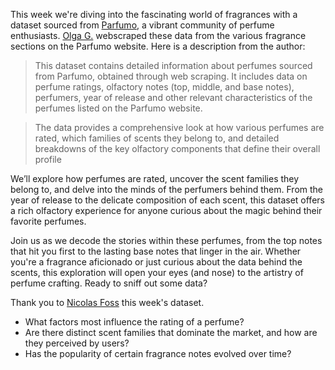 This week we're diving into the fascinating world of fragrances with a dataset sourced from [Parfumo](https://www.parfumo.com/), a vibrant community of perfume enthusiasts.  [Olga G.](https://www.kaggle.com/olgagmiufana1) webscraped these data from the various fragrance sections on the Parfumo website. Here is a description from the author:

> This dataset contains detailed information about perfumes sourced from Parfumo, obtained through web scraping. It includes data on perfume ratings, olfactory notes (top, middle, and base notes), perfumers, year of release and other relevant characteristics of the perfumes listed on the Parfumo website.

> The data provides a comprehensive look at how various perfumes are rated, which families of scents they belong to, and detailed breakdowns of the key olfactory components that define their overall profile

We’ll explore how perfumes are rated, uncover the scent families they belong to, and delve into the minds of the perfumers behind them. From the year of release to the delicate composition of each scent, this dataset offers a rich olfactory experience for anyone curious about the magic behind their favorite perfumes.

Join us as we decode the stories within these perfumes, from the top notes that hit you first to the lasting base notes that linger in the air. Whether you're a fragrance aficionado or just curious about the data behind the scents, this exploration will open your eyes (and nose) to the artistry of perfume crafting. Ready to sniff out some data?

Thank you to [Nicolas Foss](www.linkedin.com/in/nicolas-foss) this week's dataset.

* What factors most influence the rating of a perfume?
* Are there distinct scent families that dominate the market, and how are they perceived by users?
* Has the popularity of certain fragrance notes evolved over time?
